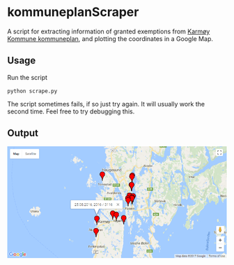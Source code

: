 kommuneplanScraper
======

A script for extracting information of granted exemptions from [Karmøy Kommune kommuneplan](http://webhotel2.gisline.no/gislinewebplan_1149/gl_planarkiv.aspx?planid=670), and plotting the coordinates in a Google Map.

Usage
-----
Run the script

    python scrape.py

The script sometimes fails, if so just try again. It will usually work the second time. Feel free to try debugging this.

Output
------
![Screenshot of example output](https://raw.githubusercontent.com/FSund/kommuneplanScraper/master/example-screenshot.png)
